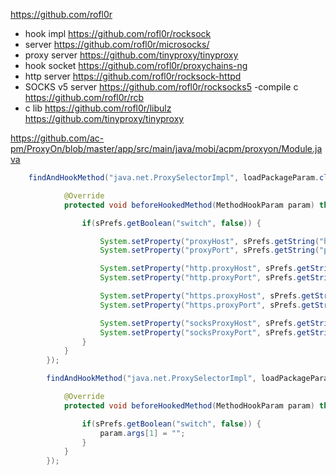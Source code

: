 https://github.com/rofl0r
- hook impl
https://github.com/rofl0r/rocksock
- server
https://github.com/rofl0r/microsocks/
- proxy server
https://github.com/tinyproxy/tinyproxy
- hook socket
https://github.com/rofl0r/proxychains-ng
- http server
https://github.com/rofl0r/rocksock-httpd
- SOCKS v5 server
https://github.com/rofl0r/rocksocks5
-compile c
https://github.com/rofl0r/rcb
- c lib
https://github.com/rofl0r/libulz
https://github.com/tinyproxy/tinyproxy

https://github.com/ac-pm/ProxyOn/blob/master/app/src/main/java/mobi/acpm/proxyon/Module.java
```java
    findAndHookMethod("java.net.ProxySelectorImpl", loadPackageParam.classLoader, "select", URI.class, new XC_MethodHook() {

            @Override
            protected void beforeHookedMethod(MethodHookParam param) throws Throwable {

                if(sPrefs.getBoolean("switch", false)) {

                    System.setProperty("proxyHost", sPrefs.getString("host", null));
                    System.setProperty("proxyPort", sPrefs.getString("port", null));

                    System.setProperty("http.proxyHost", sPrefs.getString("host", null));
                    System.setProperty("http.proxyPort", sPrefs.getString("port", null));

                    System.setProperty("https.proxyHost", sPrefs.getString("host", null));
                    System.setProperty("https.proxyPort", sPrefs.getString("port", null));

                    System.setProperty("socksProxyHost", sPrefs.getString("host", null));
                    System.setProperty("socksProxyPort", sPrefs.getString("port", null));
                }
            }
        });

        findAndHookMethod("java.net.ProxySelectorImpl", loadPackageParam.classLoader, "isNonProxyHost", String.class, String.class, new XC_MethodHook() {

            @Override
            protected void beforeHookedMethod(MethodHookParam param) throws Throwable {

                if(sPrefs.getBoolean("switch", false)) {
                    param.args[1] = "";
                }
            }
        });
 ```
